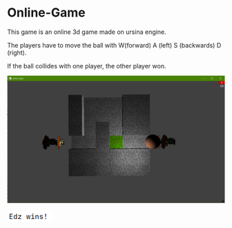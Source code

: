 # Online-Game
This game is an online 3d game made on ursina engine.

The players have to move the ball with W(forward) A (left) S (backwards) D (right).

If the ball collides with one player, the other player won.

![](screenshot.png)

![](other_screenshot.png)

